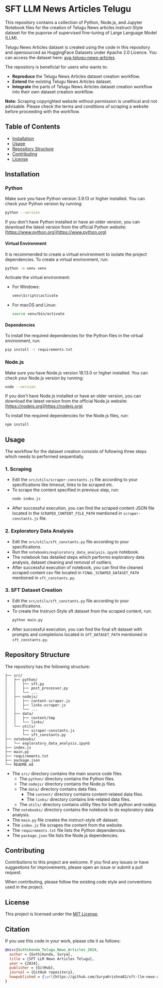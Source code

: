 # SFT LLM News Articles Telugu
This repository contains a collection of Python, Node.js, and Jupyter Notebook files for the creation of Telugu News articles Instruct-Style dataset for the puporse of supervised fine-tuning of Large Language Model (LLM). <br>

Telugu News Articles dataset is created using the code in this repository and opensourced as HuggingFace Datasets under Apache 2.0 Licence. You can access the dataset here: [aya-telugu-news-articles](https://huggingface.co/datasets/SuryaKrishna02/aya-telugu-news-articles). <br>

The repository is beneficial for users who wants to:
- **Reproduce** the Telugu News Articles dataset creation workflow.
- **Extend** the existing Telugu News Articles dataset.
- **Integrate** the parts of Telugu News Articles dataset creation workflow into their own dataset creation workflow.

**Note:** Scraping copyrighted website without permission is unethical and not advisable. Please check the terms and conditions of scraping a website before proceeding with the workflow.

## Table of Contents

- [Installation](#installation)
- [Usage](#usage)
- [Repository Structure](#repository-structure)
- [Contributing](#contributing)
- [License](#license)

## Installation
### Python

Make sure you have Python version 3.9.13 or higher installed. You can check your Python version by running:

```bash
python --version
```

If you don't have Python installed or have an older version, you can download the latest version from the official Python website: [https://www.python.org](https://www.python.org)

#### Virtual Environment

It is recommended to create a virtual environment to isolate the project dependencies. To create a virtual environment, run:

```bash
python -m venv venv
```

Activate the virtual environment:

- For Windows:
  ```bash
  venv\Scripts\activate
  ```

- For macOS and Linux:
  ```bash
  source venv/bin/activate
  ```

#### Dependencies

To install the required dependencies for the Python files in the virtual environment, run:

```bash
pip install -r requirements.txt
```

### Node.js

Make sure you have Node.js version 18.13.0 or higher installed. You can check your Node.js version by running:

```bash
node --version
```

If you don't have Node.js installed or have an older version, you can download the latest version from the official Node.js website: [https://nodejs.org](https://nodejs.org)

To install the required dependencies for the Node.js files, run:

```bash
npm install
```

## Usage
The workflow for the dataset creation consists of following three steps which needs to performed sequentially.
### 1. Scraping
- Edit the `src/utils/scraper-constants.js` file according to your specifications like timeout, links to be scraped etc.
- To scrape the content specified in previous step, run:
    ```bash
    node index.js
    ```
- After successful execution, you can find the scraped content JSON file located in the `SCRAPED_CONTENT_FILE_PATH` mentioned in `scraper-constants.js` file.
### 2. Exploratory Data Analysis
- Edit the `src/utils/sft_constants.py` file according to your specifications.
- Run the `notebooks/exploratory_data_analysis.ipynb` notebook.
- The notebook has detailed steps which performs exploratory data analysis, dataset cleaning and removal of outliers.
- After successful execution of notebook, you can find the cleaned scraped content csv file located in `FINAL_SCRAPED_DATASET_PATH` mentioned in `sft_constants.py`.

### 3. SFT Dataset Creation
- Edit the `src/utils/sft_constants.py` file according to your specifications.
- To create the Instruct-Style sft dataset from the scraped content, run:
    ```bash
    python main.py
    ```
- After successful execution, you can find the final sft dataset with prompts and completions located in `SFT_DATASET_PATH` mentioned in `sft_constants.py`.

## Repository Structure

The repository has the following structure:

```
├── src/
│   ├── python/
│   │   ├── sft.py
│   │   ├── post_processor.py
│   │   └── ...
│   ├── nodejs/
│   │   ├── content-scraper.js
│   │   ├── links-scraper.js
│   │   └── ...
│   ├── data/
│   │   ├── content/tmp
│   │   └── links/
│   └── utils/
│       ├── scraper-constants.js
│       └── sft_constants.py
├── notebooks/
│   └── exploratory_data_analysis.ipynb
├── index.js
├── main.py
├── requirements.txt
├── package.json
└── README.md
```

- The `src/` directory contains the main source code files.
  - The `python/` directory contains the Python files.
  - The `nodejs/` directory contains the Node.js files.
  - The `data/` directory contains data files.
    - The `content/` directory contains content-related data files.
    - The `links/` directory contains link-related data files.
  - The `utils/` directory contains utility files for both python and nodejs.
- The `notebooks/` directory contains the notebook to do exploratory data analysis.
- The `main.py` file creates the instruct-style sft dataset.
- The `index.js` file scrapes the content from the website.
- The `requirements.txt` file lists the Python dependencies.
- The `package.json` file lists the Node.js dependencies.

## Contributing

Contributions to this project are welcome. If you find any issues or have suggestions for improvements, please open an issue or submit a pull request.

When contributing, please follow the existing code style and conventions used in the project.

## License

This project is licensed under the [MIT License](LICENSE).

## Citation
If you use this code in your work, please cite it as follows:
```bibtex
@misc{Guthikonda_Telugu_News_Articles_2024,
  author = {Guthikonda, Surya},
  title = {SFT LLM News Articles Telugu},
  year = {2024},
  publisher = {GitHub},
  journal = {GitHub repository},
  howpublished = {\url{https://github.com/SuryaKrishna02/sft-llm-news-articles-telugu}}
}
```